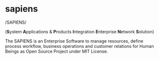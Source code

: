 # sapiens
/SAPIENS/ 

(**S**ystem **A**pplications &amp; **P**roducts **I**ntegration **E**nterprise **N**etwork **S**olution)

The SAPIENS is an Enterprise Software to manage resources, define process workflow, business operations and customer relations for Human Beings as Open Source Project under MIT License.
